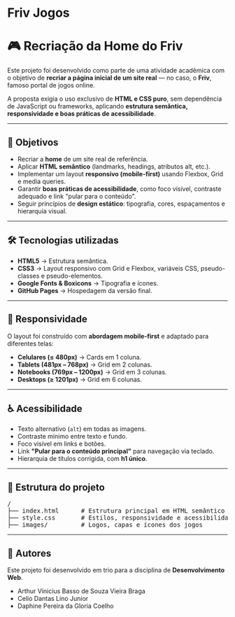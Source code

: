 # Friv Jogos
<h1>🎮 Recriação da Home do Friv</h1>

<p>Este projeto foi desenvolvido como parte de uma atividade acadêmica com o objetivo de <strong>recriar a página inicial de um site real</strong> — no caso, o <strong>Friv</strong>, famoso portal de jogos online.</p>

<p>A proposta exigia o uso exclusivo de <strong>HTML e CSS puro</strong>, sem dependência de JavaScript ou frameworks, aplicando <strong>estrutura semântica, responsividade e boas práticas de acessibilidade</strong>.</p>

<hr>

<h2>📌 Objetivos</h2>
<ul>
  <li>Recriar a <strong>home</strong> de um site real de referência.</li>
  <li>Aplicar <strong>HTML semântico</strong> (landmarks, headings, atributos alt, etc.).</li>
  <li>Implementar um layout <strong>responsivo (mobile-first)</strong> usando Flexbox, Grid e media queries.</li>
  <li>Garantir <strong>boas práticas de acessibilidade</strong>, como foco visível, contraste adequado e link "pular para o conteúdo".</li>
  <li>Seguir princípios de <strong>design estático</strong>: tipografia, cores, espaçamentos e hierarquia visual.</li>
</ul>

<hr>

<h2>🛠️ Tecnologias utilizadas</h2>
<ul>
  <li><strong>HTML5</strong> → Estrutura semântica.</li>
  <li><strong>CSS3</strong> → Layout responsivo com Grid e Flexbox, variáveis CSS, pseudo-classes e pseudo-elementos.</li>
  <li><strong>Google Fonts & Boxicons</strong> → Tipografia e ícones.</li>
  <li><strong>GitHub Pages</strong> → Hospedagem da versão final.</li>
</ul>

<hr>

<h2>📱 Responsividade</h2>
<p>O layout foi construído com <strong>abordagem mobile-first</strong> e adaptado para diferentes telas:</p>
<ul>
  <li><strong>Celulares (≤ 480px)</strong> → Cards em 1 coluna.</li>
  <li><strong>Tablets (481px – 768px)</strong> → Grid em 2 colunas.</li>
  <li><strong>Notebooks (769px – 1200px)</strong> → Grid em 3 colunas.</li>
  <li><strong>Desktops (≥ 1201px)</strong> → Grid em 6 colunas.</li>
</ul>

<hr>

<h2>♿ Acessibilidade</h2>
<ul>
  <li>Texto alternativo (<code>alt</code>) em todas as imagens.</li>
  <li>Contraste mínimo entre texto e fundo.</li>
  <li>Foco visível em links e botões.</li>
  <li>Link <strong>"Pular para o conteúdo principal"</strong> para navegação via teclado.</li>
  <li>Hierarquia de títulos corrigida, com <strong>h1 único</strong>.</li>
</ul>

<hr>

<h2>📂 Estrutura do projeto</h2>
<pre>
/
├── index.html      # Estrutura principal em HTML semântico
├── style.css       # Estilos, responsividade e acessibilidade
├── images/         # Logos, capas e ícones dos jogos
</pre>

<hr>

<h2>👥 Autores</h2>
<p>Este projeto foi desenvolvido em trio para a disciplina de <strong>Desenvolvimento Web</strong>.</p>
<ul>
  <li>Arthur Vinicius Basso de Souza Vieira Braga</li>
  <li>Celio Dantas Lino Junior</li>
  <li>Daphine Pereira da Gloria Coelho</li>
</ul>
